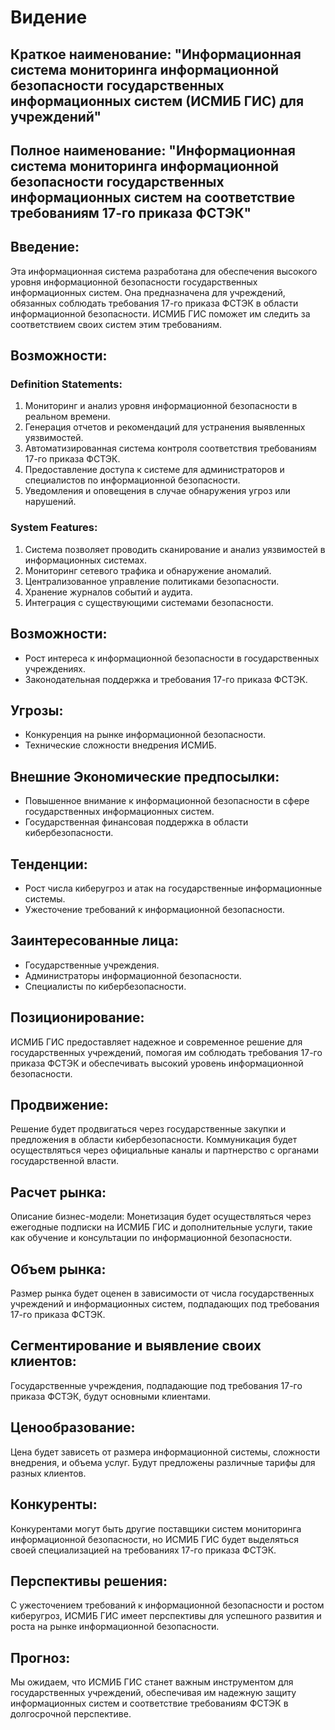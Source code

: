 # Видение 

## Краткое наименование: "Информационная система мониторинга информационной безопасности государственных информационных систем (ИСМИБ ГИС) для учреждений"

## Полное наименование: "Информационная система мониторинга информационной безопасности государственных информационных систем на соответствие требованиям 17-го приказа ФСТЭК"

## Введение: 
Эта информационная система разработана для обеспечения высокого уровня информационной безопасности государственных информационных систем. Она предназначена для учреждений, обязанных соблюдать требования 17-го приказа ФСТЭК в области информационной безопасности. ИСМИБ ГИС поможет им следить за соответствием своих систем этим требованиям.

## Возможности:
### Definition Statements:
1. Мониторинг и анализ уровня информационной безопасности в реальном времени.
2. Генерация отчетов и рекомендаций для устранения выявленных уязвимостей.
3. Автоматизированная система контроля соответствия требованиям 17-го приказа ФСТЭК.
4. Предоставление доступа к системе для администраторов и специалистов по информационной безопасности.
5. Уведомления и оповещения в случае обнаружения угроз или нарушений.

### System Features:
1. Система позволяет проводить сканирование и анализ уязвимостей в информационных системах.
2. Мониторинг сетевого трафика и обнаружение аномалий.
3. Централизованное управление политиками безопасности.
4. Хранение журналов событий и аудита.
5. Интеграция с существующими системами безопасности.

## Возможности:
- Рост интереса к информационной безопасности в государственных учреждениях.
- Законодательная поддержка и требования 17-го приказа ФСТЭК.

## Угрозы:
- Конкуренция на рынке информационной безопасности.
- Технические сложности внедрения ИСМИБ.

## Внешние Экономические предпосылки:
- Повышенное внимание к информационной безопасности в сфере государственных информационных систем.
- Государственная финансовая поддержка в области кибербезопасности.

## Тенденции:
- Рост числа киберугроз и атак на государственные информационные системы.
- Ужесточение требований к информационной безопасности.

## Заинтересованные лица:
- Государственные учреждения.
- Администраторы информационной безопасности.
- Специалисты по кибербезопасности.

## Позиционирование: 
ИСМИБ ГИС предоставляет надежное и современное решение для государственных учреждений, помогая им соблюдать требования 17-го приказа ФСТЭК и обеспечивать высокий уровень информационной безопасности.

## Продвижение: 
Решение будет продвигаться через государственные закупки и предложения в области кибербезопасности. Коммуникация будет осуществляться через официальные каналы и партнерство с органами государственной власти.

## Расчет рынка:
Описание бизнес-модели: Монетизация будет осуществляться через ежегодные подписки на ИСМИБ ГИС и дополнительные услуги, такие как обучение и консультации по информационной безопасности.

## Объем рынка: 
Размер рынка будет оценен в зависимости от числа государственных учреждений и информационных систем, подпадающих под требования 17-го приказа ФСТЭК.

## Сегментирование и выявление своих клиентов: 
Государственные учреждения, подпадающие под требования 17-го приказа ФСТЭК, будут основными клиентами.

## Ценообразование: 
Цена будет зависеть от размера информационной системы, сложности внедрения, и объема услуг. Будут предложены различные тарифы для разных клиентов.

## Конкуренты: 
Конкурентами могут быть другие поставщики систем мониторинга информационной безопасности, но ИСМИБ ГИС будет выделяться своей специализацией на требованиях 17-го приказа ФСТЭК.

## Перспективы решения: 
С ужесточением требований к информационной безопасности и ростом киберугроз, ИСМИБ ГИС имеет перспективы для успешного развития и роста на рынке информационной безопасности.

## Прогноз: 
Мы ожидаем, что ИСМИБ ГИС станет важным инструментом для государственных учреждений, обеспечивая им надежную защиту информационных систем и соответствие требованиям ФСТЭК в долгосрочной перспективе.
